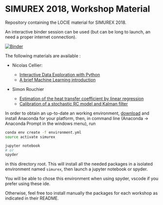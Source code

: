 # SIMUREX 2018, Workshop Material

Repository containing the LOCIE material for SIMUREX 2018.

An interactive binder session can be used (but can be long to launch, an need a proper internet connection).

[![Binder](https://mybinder.org/badge.svg)](https://mybinder.org/v2/gh/locie/simurex2018_workshop/master)

The following materials are available :

- Nicolas Cellier:
  - [Interactive Data Exploration with Python](https://github.com/locie/simurex2018_workshop/tree/master/celliern/data_explore)
  - [A brief Machine Learning introduction](https://github.com/locie/simurex2018_workshop/tree/master/celliern/machine_learning)

- Simon Rouchier
  - [Estimation of the heat transfer coefficient by linear regression](https://github.com/locie/simurex2018_workshop/blob/master/rouchier/Workshop1_linear.ipynb)
  - [Calibration of a stochastic RC model and Kalman filter]()

In order to obtain an up-to-date an working environment, [download](https://www.anaconda.com/download/) and install Anaconda for your platform, then, in command line (Anaconda -> Anaconda Prompt in the windows menu), run

```bash
conda env create -f environment.yml
source activate simurex

jupyter notebook
# or
spyder
```

in this directory root. This will install all the needed packages in a isolated environment named `simurex`, then launch a jupyter notebook or spyder.

You will be able to chose this environment when using spyder, vscode if you prefer using these ide.

Otherwise, feel free too install manually the packages for each workshop as indicated in their README.
